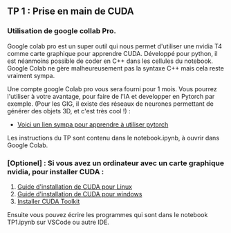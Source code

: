 ## TP 1 : Prise en main de CUDA

### Utilisation de google collab Pro.
Google colab pro est un super outil qui nous permet d'utiliser une nvidia T4 comme carte graphique pour apprendre CUDA. Développé pour python, il est néanmoins possible de coder en C++ dans les cellules du notebook. Google Colab ne gère malheureusement pas la syntaxe C++ mais cela reste vraiment sympa.

Une compte google Colab pro vous sera fourni pour 1 mois. Vous pourrez l'utiliser à votre avantage, pour faire de l'IA et developper en Pytorch par exemple.  (Pour les GIG, il existe des réseaux de neurones permettant de générer des objets 3D, et c'est très cool !) : 
- [Voici un lien sympa pour apprendre à utiliser pytorch](https://uvadlc-notebooks.readthedocs.io/en/latest/tutorial_notebooks/tutorial2/Introduction_to_PyTorch.html)


Les instructions du TP sont contenu dans le notebook.ipynb, à ouvrir dans Google Colab.


### [Optionel] : Si vous avez un ordinateur avec un carte graphique nvidia, pour installer CUDA :
1. [Guide d'installation de CUDA pour Linux](https://docs.nvidia.com/cuda/cuda-installation-guide-linux/#abstract)
2. [Guide d'installation de CUDA pour windows](https://docs.nvidia.com/cuda/cuda-installation-guide-microsoft-windows/index.html)
3. [Installer CUDA Toolkit](https://developer.nvidia.com/cuda-downloads)

Ensuite vous pouvez écrire les programmes qui sont dans le notebook TP1.ipynb sur VSCode ou autre IDE.

